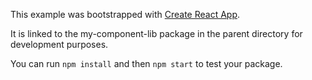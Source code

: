 This example was bootstrapped with [Create React App](https://github.com/facebook/create-react-app).

It is linked to the my-component-lib package in the parent directory for development purposes.

You can run `npm install` and then `npm start` to test your package.
